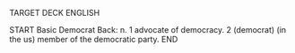 TARGET DECK
ENGLISH

START
Basic
Democrat
Back: n. 1 advocate of democracy. 2 (democrat) (in the us) member of the democratic party.
END
